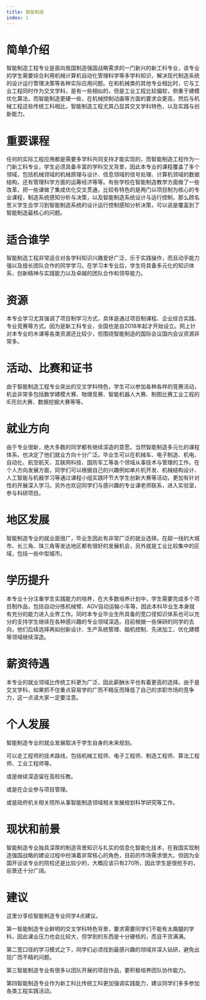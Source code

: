 ```yaml
---
title: 智能制造
index: 1
---
```


# 简单介绍

智能制造工程专业是面向我国制造强国战略需求的一门新兴的新工科专业，该专业的学生需要综合利用机械计算机自动化管理科学等多学科知识，解决现代制造系统的设计运行管理决策等各种实际应用问题。在和机械类的其他专业相比时，它与工业工程同时作为交叉学科，是有一些相似的，但是工业工程比较偏软，侧重于建模优化算法，而智能制造更硬一些，在机械控制动画等方面的要求会更高，然后与机械工程这些传统工科相比，智能制造工程尤其凸显其交叉学科特色，以及实践与创新能力。

# 重要课程

任何的实际工程应用都是需要多学科共同支持才能实现的，而智能制造工程作为一门新工科专业，学生必须具备丰富的学科交叉背景，因此本专业的课程覆盖了多个领域，包括机械领域的机械原理与设计、信息领域的信号处理、计算机领域的数据结构，还有管理科学方面的运筹经济等等。有些学校在智能制造教学方面做了一些改革，把一些课做了集成优化交叉贯通，比较有特色的是两门以项目制为核心的专业课程，制造系统感知分析与决策，以及智能制造系统设计与运行控制，那么顾名思义学生会学习到智能制造系统的设计运行控制感知分析决策，可以说是覆盖到了智能制造最核心的问题。

# 适合谁学

智能制造工程非常适合对各学科知识兴趣爱好广泛，乐于实践操作，而且动手能力强以及擅长团队合作的同学学习。在学习本专业后，学生将具备多元化的知识体系，创新精神与实践能力以及卓越的团队合作和领导能力。

# 资源

本专业学习尤其强调了项目制学习方式，具体是通过项目制课程、企业综合实践、专业竞赛等方式。因为是新工科专业，全国也是自2018年起才开始设立。网上针对本专业的木课等各类资源还比较少，但围绕智能制造的国际会议国内会议资源非常多。

# 活动、比赛和证书

由于智能制造工程专业突出的交叉学科特色，学生可以参加各种各样的竞赛活动，机会非常多包括数学建模大赛、物理竞赛、智能机器人大赛、制图比赛工业工程的IE亮剑大赛、数据挖掘大赛等等。

# 就业方向

由于专业很新，绝大多数的同学都有继续深造的意愿。当然智能制造多元化的课程体系，也决定了他们就业方向十分广泛。毕业生可以在机械车、电子制造、机电、自动化、航空航天、互联网科技、国防军工等各个领域从事技术与管理的工作。在个人方向发展方面，同学们可以根据自己的兴趣例如单片机开发、机械结构设计、人工智能与机器学习等通过课程小组实践环节大学生创新大赛等活动，更加有针对性的开展深入学习。另外也欢迎同学们与感兴趣的专业课老师联系，进入实验室，参与科研项目。

# 地区发展

智能制造专业的就业面很广，毕业生因此有非常广泛的就业选择。在超一线的大城市、长三角、珠三角等发达地区都有很好的发展机会，另外就是工业比较集中的区域，包括一些中型城市。

# 学历提升

本专业十分注重学生实践能力的培养，在大多数培养计划中，学生需要完成多个项目制作品，包括自动分拣机械臂、AGV自动运输小车等，因此本科毕业生本身就有充分的能力进入业界工作。同时本专业毕业生所具备的宽口径知识体系也可以充分的支持学生继续在各种感兴趣的专业领域深造。目前根据一些保研的同学的去向，他们后续选择再如创新设计、生产系统管理、脑机控制、先进加工、优化建模等领域继续深造。

# 薪资待遇

本专业的就业领域比传统工科更为广泛，因此薪酬水平也有着更高的选择。由于是交叉学科，如果抓不住重点容易学的广而不精反而降低了自己的求职市场的竞争力，这一点请大家一定要注意。

# 个人发展

智能制造专业的就业发展取决于学生自身的未来规划。

可以走工程师的技术路线，包括机械工程师、电子工程师、制造工程师、算法工程师、工业工程师等。

或是继续深造留在高校任教。

或是在企业参与项目管理。

或是政府机关相关院所从事智能制造领域相关发展规划科学研究等工作。

# 现状和前景

智能制造专业独具深厚的制造背景知识与扎实的信息化智能化技术，在我国实现制造强国战略的建设过程中扮演着非常核心的角色，目前的市场需求很大。但因为全国开设该专业的院校还是比较少的，大概应该只有270所，因此学生是很抢手的，前景还十分广阔。

# 建议

这里分享给智能制造专业同学4点建议。

第一智能制造专业鲜明的交叉学科特色背景，要求需要同学们不能有太瘸腿的学科，因此课业压力也会比较大，但学到的东西是十分硬核的，而且干货满满。

第二宽口径的学习模式之下，同学们必须找到最感兴趣的领域并深入钻研，避免出现广而不精的问题。

第三智能制造专业有很多以团队开展的项目作品，要积极培养团队协作能力。

第四智能制造专业作为新工科比传统工科更加强调实践能力，建议同学们多多参加各类工程实践活动。